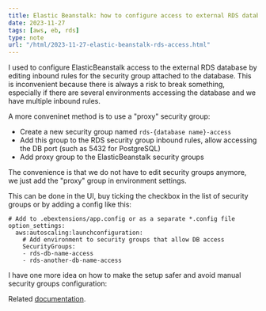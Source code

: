 ```yaml
---
title: Elastic Beanstalk: how to configure access to external RDS database
date: 2023-11-27
tags: [aws, eb, rds]
type: note
url: "/html/2023-11-27-elastic-beanstalk-rds-access.html"
---
```


I used to configure ElasticBeanstalk access to the external RDS database by editing inbound rules for the security group attached to the database.
This is inconvenient because there is always a risk to break something, especially if there are several environments accessing the database and we have multiple inbound rules.

A more conveninet method is to use a "proxy" security group:

* Create a new security group named `rds-{database name}-access`
* Add this group to the RDS security group inbound rules, allow accessing the DB port (such as 5432 for PostgreSQL)
* Add proxy group to the ElasticBeanstalk security groups

The convenience is that we do not have to edit security groups anymore, we just add the "proxy" group in environment settings.
<!-- more -->
This can be done in the UI, buy ticking the checkbox in the list of security groups or by adding a config like this:

```
# Add to .ebextensions/app.config or as a separate *.config file 
option_settings:
  aws:autoscaling:launchconfiguration:
    # Add environment to security groups that allow DB access
    SecurityGroups:
    - rds-db-name-access
    - rds-another-db-name-access
```

I have one more idea on how to make the setup safer and avoid manual security groups configuration:

Related [documentation](https://docs.aws.amazon.com/elasticbeanstalk/latest/dg/rds-external-defaultvpc.html).

